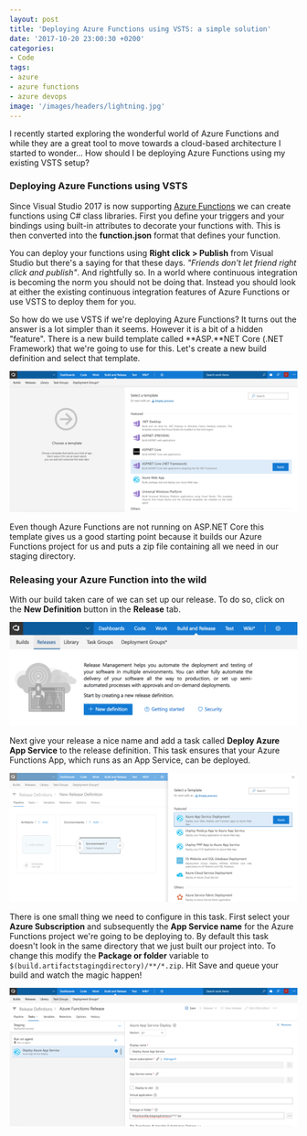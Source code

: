 ```yaml
---
layout: post
title: 'Deploying Azure Functions using VSTS: a simple solution'
date: '2017-10-20 23:00:30 +0200'
categories:
- Code
tags:
- azure
- azure functions
- azure devops
image: '/images/headers/lightning.jpg'
---
```


I recently started exploring the wonderful world of Azure Functions and while they are a great tool to move towards a cloud-based architecture I started to wonder... How should I be deploying Azure Functions using my existing VSTS setup? 

### Deploying Azure Functions using VSTS

Since Visual Studio 2017 is now supporting [Azure Functions](https://azure.microsoft.com/en-us/services/functions/) we can create functions using C# class libraries. First you define your triggers and your bindings using built-in attributes to decorate your functions with. This is then converted into the **function.json** format that defines your function.

You can deploy your functions using **Right click > Publish** from Visual Studio but there's a saying for that these days. *"Friends don't let friend right click and publish"*. And rightfully so. In a world where continuous integration is becoming the norm you should not be doing that. Instead you should look at either the existing continuous integration features of Azure Functions or use VSTS to deploy them for you.

So how do we use VSTS if we're deploying Azure Functions? It turns out the answer is a lot simpler than it seems. However it is a bit of a hidden "feature". There is a new build template called **ASP.**NET Core (.NET Framework) that we're going to use for this. Let's create a new build definition and select that template.

[![Deploying Azure Functions using VSTS](/images/posts/Screen-Shot-2017-10-20-at-22.14.11.png)](/images/posts/Screen-Shot-2017-10-20-at-22.14.11.png)

Even though Azure Functions are not running on ASP.NET Core this template gives us a good starting point because it builds our Azure Functions project for us and puts a zip file containing all we need in our staging directory.

### Releasing your Azure Function into the wild

With our build taken care of we can set up our release. To do so, click on the **New Definition** button in the **Release** tab.

[![Deploying Azure Functions using VSTS](/images/posts/Screen-Shot-2017-10-20-at-22.24.07.png)](/images/posts/Screen-Shot-2017-10-20-at-22.24.07.png)

Next give your release a nice name and add a task called **Deploy Azure App Service** to the release definition. This task ensures that your Azure Functions App, which runs as an App Service, can be deployed.

[![Deploying Azure Functions using VSTS](/images/posts/Screen-Shot-2017-10-20-at-22.24.19.png)](/images/posts/Screen-Shot-2017-10-20-at-22.24.19.png)

There is one small thing we need to configure in this task. First select your **Azure Subscription** and subsequently the **App Service name** for the Azure Functions project we're going to be deploying to. By default this task doesn't look in the same directory that we just built our project into. To change this modify the **Package or folder** variable to `$(build.artifactstagingdirectory)/**/*.zip`. Hit Save and queue your build and watch the magic happen!

[![](/images/posts/Screen-Shot-2017-10-20-at-22.25.26.png)](/images/posts/Screen-Shot-2017-10-20-at-22.25.26.png)